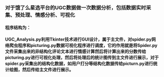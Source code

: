 ### 对于饿了么星选平台的UGC数据做一次数据分析，包括数据实时采集、预处理、情感分析、可视化
#### 程序结构为：
####  UGC_Analysis.py利用Tkinter技术进行GUI设计，属于主文件，对spider.py网络爬虫程序和picturing.py数据可视化程序进行调度，它的作用就是将Spider.py文件采集出来的非结构化评论文本进行情感计算然后将计算出来的分数传给picturing.py进行可视化处理，然后将处理后的统计图传到主文件进行展示，对于spider.py采集出的结构化数据，如用户打分等结构化数据传给picturn.py进行统计绘图，然后传给主文件进行展示。
